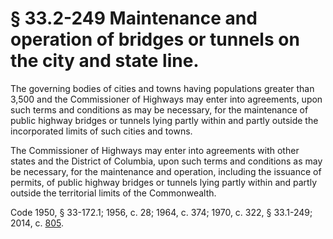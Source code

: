 # § 33.2-249 Maintenance and operation of bridges or tunnels on the city and state line.

<p>The governing bodies of cities and towns having populations greater than 3,500 and the Commissioner of Highways may enter into agreements, upon such terms and conditions as may be necessary, for the maintenance of public highway bridges or tunnels lying partly within and partly outside the incorporated limits of such cities and towns.</p><p>The Commissioner of Highways may enter into agreements with other states and the District of Columbia, upon such terms and conditions as may be necessary, for the maintenance and operation, including the issuance of permits, of public highway bridges or tunnels lying partly within and partly outside the territorial limits of the Commonwealth.</p><p>Code 1950, § 33-172.1; 1956, c. 28; 1964, c. 374; 1970, c. 322, § 33.1-249; 2014, c. <a href='http://lis.virginia.gov/cgi-bin/legp604.exe?141+ful+CHAP0805'>805</a>.</p>